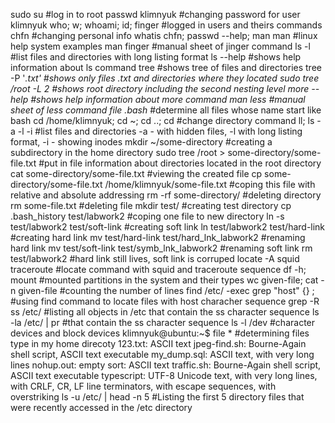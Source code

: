 sudo su #log in to root
passwd klimnyuk #changing password for user klimnyuk
who; w; whoami; id; finger #logged in users and theirs commands
chfn #changing personal info
whatis chfn; passwd --help; man man #linux help system examples
man finger #manual sheet of jinger command
ls -l #list files and directories with long listing format
ls --help #shows help information about ls command
tree #shows tree of files and directories
tree -P '*.txt' #shows only files .txt and directories where they located
sudo tree /root -L 2 #shows root directory including the second nesting level
more --help #shows help information about more command
man less #manual sheet of less command
file .bash* #determine all files whose name start like bash 
cd /home/klimnyuk; cd ~; cd ..; cd #change directory command
ll; ls -a -l -i #list files and directories -a - with hidden files, -l with long listing format, -i - showing inodes
mkdir ~/some-directory #creating a subdirectory in the home directory
sudo tree /root > some-directory/some-file.txt #put in file information about directories located in the root directory
cat some-directory/some-file.txt #viewing the created file
cp some-directory/some-file.txt /home/klimnyuk/some-file.txt #coping this file with relative and absolute addressing
rm -rf some-directory/ #deleting directory
rm some-file.txt #deleting file
mkdir test/ #creating test directory
cp .bash_history test/labwork2 #coping one file to new directory
ln -s test/labwork2 test/soft-link #creating soft link
ln test/labwork2 test/hard-link #creating hard link
mv test/hard-link test/hard_lnk_labwork2 #renaming hard link
mv test/soft-link test/symb_lnk_labwork2 #renaming soft link
rm test/labwork2 #hard link still lives, soft link is corruped
locate -A squid traceroute #locate command with squid and traceroute sequence
df -h; mount #mounted partitions in the system and their types
wc given-file; cat -n given-file #counting the number of lines
find /etc/ -exec grep "host" {} \; #using find command to locate files with host characher sequence
grep -R ss /etc/ #listing all objects in /etc that contain the ss character sequence
ls -la /etc/ | pr #that contain the ss character sequence
ls -l /dev #character devices and block devices
klimnyuk@ubuntu:~$ file * #determining files type in my home direcoty
123.txt:                            ASCII text
jpeg-find.sh:                       Bourne-Again shell script, ASCII text executable
my_dump.sql:                        ASCII text, with very long lines
nohup.out:                          empty
sort:                               ASCII text
traffic.sh:                         Bourne-Again shell script, ASCII text executable
typescript:                         UTF-8 Unicode text, with very long lines, with CRLF, CR, LF line terminators, with escape sequences, with overstriking
ls -u /etc/ | head -n 5 #Listing the first 5 directory files that were recently accessed in the /etc directory